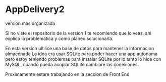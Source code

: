 # AppDelivery2
 version mas organizada

Si no viste el repositorio de la version 1 te recomiendo que lo veas, ahi explico la problematica y como planeo solucionarla.


En esta version ultilice una base de datos para mantener la informacion almacenada
La idea era usar SQLite para poder hacer una app autonoma pero estoy teniendo problemas para instalar SQLite por lo tanto
lo hice con MySQL, cuando pueda acoplar SQLite cambiare las conexiones.


Proximamente estare trabajando en la seccion de Front End
